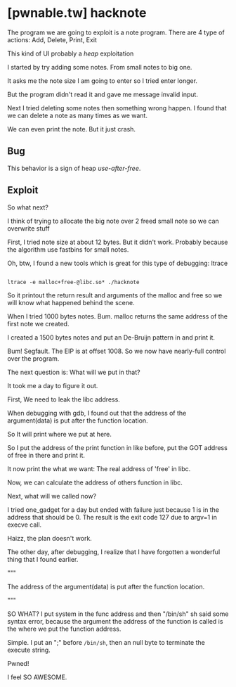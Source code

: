 # [pwnable.tw] hacknote

The program we are going to exploit is a note program. There are 4 type of actions: Add, Delete, Print, Exit

This kind of UI probably a *heap* exploitation

I started by try adding some notes. From small notes to big one.

It asks me the note size I am going to enter so I tried enter longer.

But the program didn't read it and gave me message invalid input.

Next I tried deleting some notes then something wrong happen.
I found that we can delete a note as many times as we want.

We can even print the note. But it just crash.

## Bug
This behavior is a sign of heap *use-after-free*.

## Exploit

So what next? 

I think of trying to allocate the big note over 2 freed small note so we can overwrite stuff

First, I tried note size at about 12 bytes. But it didn't work. Probably because the algorithm use fastbins for small notes.

Oh, btw, I found a new tools which is great for this type of debugging: ltrace

```

ltrace -e malloc+free-@libc.so* ./hacknote

```

So it printout the return result and arguments of the malloc and free so we will know what happened behind the scene.

When I tried 1000 bytes notes. Bum. malloc returns the same address of the first note we created.

I created a 1500 bytes notes and put an De-Bruijn pattern in and print it.

Bum! Segfault. The EIP is at offset 1008. So we now have nearly-full control over the program.

The next question is: What will we put in that?

It took me a day to figure it out.

First, We need to leak the libc address.

When debugging with gdb, I found out that the address of the argument(data) is put after the function location.

So It will print where we put at here.

So I put the address of the print function in like before, put the GOT address of free in there and print it.

It now print the what we want: The real address of 'free' in libc.

Now, we can calculate the address of others function in libc.

Next, what will we called now?

I tried one_gadget for a day but ended with failure just because 1 is in the address that should be 0.
The result is the exit code 127 due to argv=1 in execve call.

Haizz, the plan doesn't work.

The other day, after debugging, I realize that I have forgotten a wonderful thing that I found earlier.

"""

The address of the argument(data) is put after the function location.

"""

SO WHAT? I put system in the func address and then "/bin/sh"
sh said some syntax error, because the argument the address of the function is called is the where we put the function address.

Simple. I put an ";" before `/bin/sh`, then an null byte to terminate the execute string.

Pwned!

I feel SO AWESOME.
